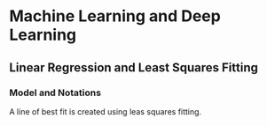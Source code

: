 # Machine Learning and Deep Learning
## Linear Regression and Least Squares Fitting
### Model and Notations
A line of best fit is created using leas squares fitting.